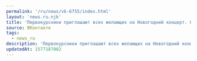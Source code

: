 ```yaml
---
permalink: '/ru/news/vk-6755/index.html'
layout: 'news.ru.njk'
title: 'Первокурсники приглашают всех желающих на Новогодний концерт. Он пройдёт 27 декабря, пятница, в…'
source: ВКонтакте
tags:
  - news_ru
description: 'Первокурсники приглашают всех желающих на Новогодний концерт. Он пройдёт 27 декабря, пятница, в…'
updatedAt: 1577187002
---
```

